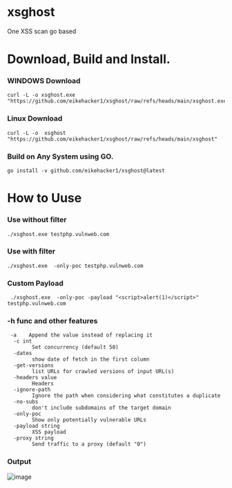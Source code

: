 # xsghost
One XSS scan go based

# Download, Build and Install.
### WINDOWS Download
```
curl -L -o xsghost.exe "https://github.com/eikehacker1/xsghost/raw/refs/heads/main/xsghost.exe"
```
### Linux Download
```
curl -L -o  xsghost "https://github.com/eikehacker1/xsghost/raw/refs/heads/main/xsghost"
```
### Build on Any System using GO. 

```
go install -v github.com/eikehacker1/xsghost@latest
```

# How to Uuse 

###  Use without filter

```
./xsghost.exe testphp.vulnweb.com 
```

### Use with filter

```
./xsghost.exe  -only-poc testphp.vulnweb.com 
```
### Custom Payload
```pws
 ./xsghost.exe  -only-poc -payload "<script>alert(1)</script>" testphp.vulnweb.com
```
### -h func and other features

```
 -a    Append the value instead of replacing it
  -c int
        Set concurrency (default 50)
  -dates
        show date of fetch in the first column
  -get-versions
        list URLs for crawled versions of input URL(s)
  -headers value
        Headers
  -ignore-path
        Ignore the path when considering what constitutes a duplicate
  -no-subs
        don't include subdomains of the target domain
  -only-poc
        Show only potentially vulnerable URLs
  -payload string
        XSS payload
  -proxy string
        Send traffic to a proxy (default "0")
```
### Output
![image](https://github.com/user-attachments/assets/b02c863e-3e02-4677-a53e-23bfb8c16b64)
